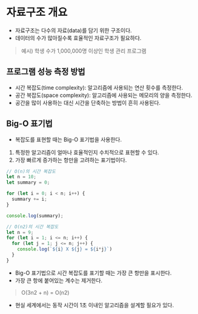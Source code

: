 # 자료구조 개요

* 자료구조는 다수의 자료(data)를 담기 위한 구조이다.
* 데이터의 수가 많아질수록 효율적인 자료구조가 필요하다.
> 예시) 학생 수가 1,000,000명 이상인 학생 관리 프로그램

## 프로그램 성능 측정 방법
* 시간 복잡도(time complexity): 알고리즘에 사용되는 연산 횟수를 측정한다.
* 공간 복잡도(space complexity): 알고리즘에 사용되는 메모리의 양을 측정한다. 
* 공간을 많이 사용하는 대신 시간을 단축하는 방법이 흔히 사용된다.

## Big-O 표기법
* 복잡도를 표현할 때는 Big-O 표기법을 사용한다.
1. 특정한 알고리즘이 얼마나 효율적인지 수치적으로 표현할 수 있다.
2. 가장 빠르게 증가하는 항만을 고려하는 표기법이다.

``` javascript
// O(n)의 시간 복잡도
let n = 10;
let summary = 0;

for (let i = 0; i < n; i++) {
  summary += i;
}

console.log(summary);
```

``` javascript
// O(n2)의 시간 복잡도
let n = 9;
for (let i = 1; i <= n; i++) {
  for (let j = 1; j <= n; j++) {
    console.log(`${i} X ${j} = ${i*j}`)
  }
}
```

* Big-O 표기법으로 시간 복잡도를 표기할 때는 가장 큰 항만을 표시한다.
* 가장 큰 항에 붙어있는 계수는 제거한다.
> O(3n2 + n) = O(n2)
* 현실 세계에서는 동작 시간이 1초 이내인 알고리즘을 설계할 필요가 있다.
